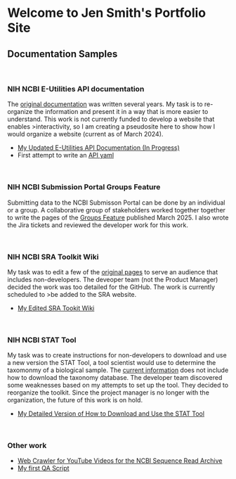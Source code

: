 
# Welcome to Jen Smith's Portfolio Site

## Documentation Samples


&nbsp;


### **NIH NCBI E-Utilities API documentation**

The [original documentation](https://www.ncbi.nlm.nih.gov/books/NBK25500/) was written several years. My task is to re-organize the information and present it in a way that is more easier to understand. This work is not currently funded to develop a website that enables >interactivity, so I am creating a pseudosite here to show how I would organize a website (current as of March 2024). 

  - [My Updated E-Utilities API Documentation (In Progress)](https://github.com/jenpetsmit/eutilities/blob/main/getting_started.md) 
  - First attempt to write an [API yaml](https://github.com/jenpetsmit/eutilities/blob/main/eutils/yml.md)

&nbsp;

### NIH NCBI Submission Portal Groups Feature

Submitting data to the NCBI Submisson Portal can be done by an individual or a group. A collaborative group of stakeholders worked together together to write the pages of the [Groups Feature](https://submit.ncbi.nlm.nih.gov/help/submission-groups/) published March 2025. I also wrote the Jira tickets and reviewed the developer work for this work.

&nbsp;

### **NIH NCBI SRA Toolkit Wiki**

My task was to edit a few of the [original pages](https://github.com/ncbi/sra-tools/wiki) to serve an audience that includes non-developers. The deveoper team (not the Product Manager) decided the work was too detailed for the GitHub. The work is currently scheduled to >be added to the SRA website.

 - [My Edited SRA Tookit Wiki](https://github.com/jenpetsmit/tk_wiki/wiki) 

&nbsp;


### **NIH NCBI STAT Tool**

 My task was to create instructions for non-developers to download and use a new version the STAT Tool, a tool scientist would use to determine the taxomonmy of a biological sample. The [current information](https://github.com/ncbi/ngs-tools/tree/tax/tools/tax) does not include how to download the taxonomy database. The developer team discovered some weaknesses based on my attempts to set up the tool. They decided to reorganize the toolkit. Since the project manager is no longer with the organization, the future of this work is on hold.
 
  * [My Detailed Version of How to Download and Use the STAT Tool](https://github.com/jenpetsmit/STAT_Tool/blob/main/STAT_Tool.md) 
 

&nbsp;


### Other work
* [Web Crawler for YouTube Videos for the NCBI Sequence Read Archive](https://github.com/jenpetsmit/python/blob/main/webcrawler.md)
* [My first QA Script](https://github.com/jenpetsmit/jenpetsmit.github.io/blob/main/docs/QA.md)



&nbsp;

